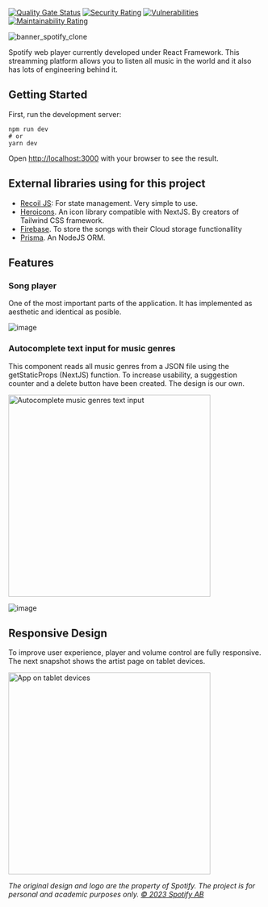 [![Quality Gate Status](https://sonarcloud.io/api/project_badges/measure?project=franciscocoya_spotify_clone&metric=alert_status)](https://sonarcloud.io/summary/new_code?id=franciscocoya_spotify_clone) [![Security Rating](https://sonarcloud.io/api/project_badges/measure?project=franciscocoya_spotify_clone&metric=security_rating)](https://sonarcloud.io/summary/new_code?id=franciscocoya_spotify_clone)
[![Vulnerabilities](https://sonarcloud.io/api/project_badges/measure?project=franciscocoya_spotify_clone&metric=vulnerabilities)](https://sonarcloud.io/summary/new_code?id=franciscocoya_spotify_clone) [![Maintainability Rating](https://sonarcloud.io/api/project_badges/measure?project=franciscocoya_spotify_clone&metric=sqale_rating)](https://sonarcloud.io/summary/new_code?id=franciscocoya_spotify_clone)

![banner_spotify_clone](https://user-images.githubusercontent.com/56480356/219876630-265d19f1-5a3f-487f-95bd-ecd0484c7749.png)

Spotify web player currently developed under React Framework. This streamming platform allows you to listen all music in the world and it also has lots of engineering behind it.

## Getting Started

First, run the development server:

```
npm run dev
# or
yarn dev
```

Open [http://localhost:3000](http://localhost:3000) with your browser to see the result.

## External libraries using for this project

- [Recoil JS](https://recoiljs.org/docs/introduction/getting-started): For state management. Very simple to use.
- [Heroicons](https://heroicons.com/). An icon library compatible with NextJS. By creators of Tailwind CSS framework.
- [Firebase](https://firebase.google.com/). To store the songs with their Cloud storage functionallity
- [Prisma](https://www.prisma.io/). An NodeJS ORM.

## Features

### Song player

One of the most important parts of the application. It has implemented as aesthetic and identical as posible.

![image](https://user-images.githubusercontent.com/56480356/212466286-a1259a21-1ca1-4e20-ad75-718eb4a7dd61.png)

### Autocomplete text input for music genres

This component reads all music genres from a JSON file using the getStaticProps (NextJS) function. To increase usability, a suggestion counter and a delete button have been created. The design is our own.

<img src="https://user-images.githubusercontent.com/56480356/214149011-e6192977-9d41-492e-918e-00205d4aa68a.png" alt="Autocomplete music genres text input" width="400px" height="auto" />

![image](https://user-images.githubusercontent.com/56480356/214149659-cef80949-8d79-4af6-b80e-a8f9314fb235.png)

## Responsive Design

To improve user experience, player and volume control are fully responsive. The next snapshot shows the artist page on tablet devices.

<img src="https://user-images.githubusercontent.com/56480356/213693172-1c8e2830-777c-4b54-8438-9a8148c1d944.png" alt="App on tablet devices" width="400px" height="auto"/>

<br />

_The original design and logo are the property of Spotify. The project is for personal and academic purposes only. [© 2023 Spotify AB](https://open.spotify.com/)_
